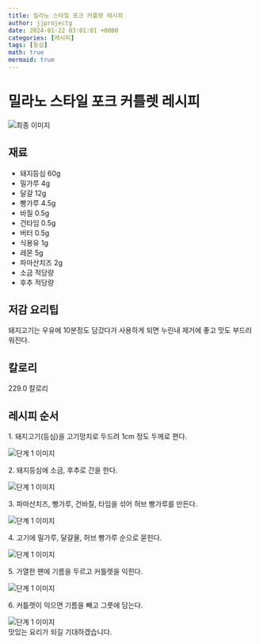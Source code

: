 ```yaml
---
title: 밀라노 스타일 포크 커틀렛 레시피
author: jjprojectg
date: 2024-01-22 03:01:01 +0000
categories: [레시피]
tags: [등심]
math: true
mermaid: true
---
```

<meta name="og:type" content="website"/>
<meta charset="UTF-8"/>
<div class="header">
  <h1>밀라노 스타일 포크 커틀렛 레시피</h1>
</div>

<div class="container my-4">
  <div class="row">
    <div class="col-12 col-md-6">
      <div class="recipe-image">
        <img src="http://www.foodsafetykorea.go.kr/uploadimg/20141117/20141117053751_1416213471597.jpg" class="step-image" alt="최종 이미지"/>
      </div>
    </div>
    <div class="col-12 col-md-6">
      <div class="ingredients">
        <h2>재료</h2>
        <ul class="card">
          <li> 돼지등심 60g </li>
          <li>  밀가루 4g </li>
          <li>  달걀 12g </li>
          <li>  빵가루 4.5g </li>
          <li>  바질 0.5g </li>
          <li>  건타임 0.5g </li>
          <li>  버터 0.5g </li>
          <li>  식용유 1g </li>
          <li>  레몬 5g </li>
          <li>  파마산치즈 2g </li>
          <li>  소금 적당량 </li>
          <li>  후추 적당량 </li>
</ul>
      </div>
    </div>
    <div class="col-12 col-md-6">
      <div class="ingredients">
        <h2>저감 요리팁</h2>
        <div class="card"> 
          <p>
            돼지고기는 우유에 10분정도 담갔다가 사용하게 되면 누린내 제거에 좋고 맛도 부드러워진다.
          </p>
        </div>
      </div>
      <div class="ingredients">
        <h2>칼로리</h2>
        <div class="card"> 
          <p>
            229.0 칼로리
          </p>
        </div>
      </div>
    </div>
  </div>

  <h2 class="my-4">레시피 순서</h2>
  <div class="card recipe-card">
    <div class="card-body recipe-step">
      <p class="card-text step-description">1. 돼지고기(등심)을 고기망치로 두드려 1cm 정도 두께로 편다.</p>
      <img src="http://www.foodsafetykorea.go.kr/uploadimg/cook/1014-1.jpg" alt="단계 1 이미지" class="step-image"/>
    </div>
  </div>
  <div class="card recipe-card">
    <div class="card-body recipe-step">
      <p class="card-text step-description">2. 돼지등심에 소금, 후추로 간을 한다.</p>
      <img src="http://www.foodsafetykorea.go.kr/uploadimg/cook/1014-2.jpg" alt="단계 1 이미지" class="step-image"/>
    </div>
  </div>
  <div class="card recipe-card">
    <div class="card-body recipe-step">
      <p class="card-text step-description">3. 파마산치즈, 빵가루, 건바질, 타임을 섞어 허브 빵가루를 만든다.</p>
      <img src="http://www.foodsafetykorea.go.kr/uploadimg/cook/1014-3.jpg" alt="단계 1 이미지" class="step-image"/>
    </div>
  </div>
  <div class="card recipe-card">
    <div class="card-body recipe-step">
      <p class="card-text step-description">4. 고기에 밀가루, 달걀물, 허브 빵가루 순으로 묻힌다.</p>
      <img src="http://www.foodsafetykorea.go.kr/uploadimg/cook/1014-4.jpg" alt="단계 1 이미지" class="step-image"/>
    </div>
  </div>
  <div class="card recipe-card">
    <div class="card-body recipe-step">
      <p class="card-text step-description">5. 가열한 팬에 기름을 두르고 커틀렛을 익힌다.</p>
      <img src="http://www.foodsafetykorea.go.kr/uploadimg/cook/1014-5.jpg" alt="단계 1 이미지" class="step-image"/>
    </div>
  </div>
  <div class="card recipe-card">
    <div class="card-body recipe-step">
      <p class="card-text step-description">6. 커틀렛이 익으면 기름을 빼고 그릇에 담는다.</p>
      <img src="http://www.foodsafetykorea.go.kr/uploadimg/cook/1014-6.jpg" alt="단계 1 이미지" class="step-image"/>
    </div>
  </div>

</div>
맛있는 요리가 되길 기대하겠습니다.
